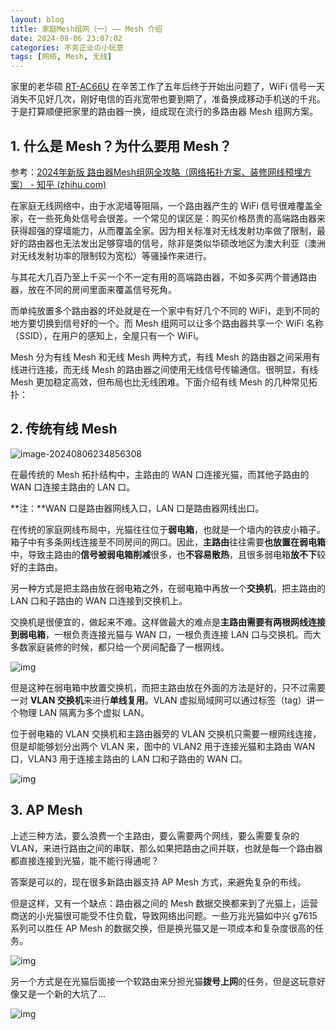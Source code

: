 ```yaml
---
layout: blog
title: 家庭Mesh组网（一）—— Mesh 介绍
date: 2024-08-06 23:07:02
categories: 不务正业の小玩意
tags: [网络, Mesh, 无线]
---
```


家里的老华硕 [RT-AC66U](https://www.asus.com.cn/networking-iot-servers/wifi-routers/asus-wifi-routers/rt-ac66u-b1/) 在辛苦工作了五年后终于开始出问题了，WiFi 信号一天消失不见好几次，刚好电信的百兆宽带也要到期了，准备换成移动手机送的千兆。于是打算顺便把家里的路由器一换，组成现在流行的多路由器 Mesh 组网方案。

## 1. 什么是 Mesh？为什么要用 Mesh？

参考：[2024年新版 路由器Mesh组网全攻略（网络拓扑方案、装修网线预埋方案） - 知乎 (zhihu.com)](https://zhuanlan.zhihu.com/p/343117525)

在家庭无线网络中，由于水泥墙等阻隔，一个路由器产生的 WiFi 信号很难覆盖全家，在一些死角处信号会很差。一个常见的误区是：购买价格昂贵的高端路由器来获得超强的穿墙能力，从而覆盖全家。因为相关标准对无线发射功率做了限制，最好的路由器也无法发出足够穿墙的信号，除非是类似华硕改地区为澳大利亚（澳洲对无线发射功率的限制较为宽松）等骚操作来进行。

与其花大几百乃至上千买一个不一定有用的高端路由器，不如多买两个普通路由器，放在不同的房间里面来覆盖信号死角。

而单纯放置多个路由器的坏处就是在一个家中有好几个不同的 WiFi，走到不同的地方要切换到信号好的一个。而 Mesh 组网可以让多个路由器共享一个 WiFi 名称（SSID），在用户的感知上，全屋只有一个 WiFi。

Mesh 分为有线 Mesh 和无线 Mesh 两种方式，有线 Mesh 的路由器之间采用有线进行连接，而无线 Mesh 的路由器之间使用无线信号传输通信。很明显，有线 Mesh 更加稳定高效，但布局也比无线困难。下面介绍有线 Mesh 的几种常见拓扑：

## 2. 传统有线 Mesh

![image-20240806234856308](/images/Home-Mesh-1/image-20240806234856308.png)

在最传统的 Mesh 拓扑结构中，主路由的 WAN 口连接光猫，而其他子路由的 WAN 口连接主路由的 LAN 口。

**注：**WAN 口是路由器网线入口，LAN 口是路由器网线出口。

在传统的家庭网线布局中，光猫往往位于**弱电箱**，也就是一个墙内的铁皮小箱子。箱子中有多条网线连接至不同房间的网口。因此，**主路由**往往需要**也放置在弱电箱**中，导致主路由的**信号被弱电箱削减**很多，也**不容易散热**，且很多弱电箱**放不下**较好的主路由。

另一种方式是把主路由放在弱电箱之外，在弱电箱中再放一个**交换机**，把主路由的 LAN 口和子路由的 WAN 口连接到交换机上。

交换机是很便宜的，做起来不难。这样做最大的难点是**主路由需要有两根网线连接到弱电箱**，一根负责连接光猫与 WAN 口，一根负责连接 LAN 口与交换机。而大多数家庭装修的时候，都只给一个房间配备了一根网线。

![img](/images/Home-Mesh-1/v2-f29c72cec154b87a4af078255ea82333_r.jpg)

但是这种在弱电箱中放置交换机，而把主路由放在外面的方法是好的，只不过需要一对 **VLAN 交换机**来进行**单线复用**。VLAN 虚拟局域网可以通过标签（tag）讲一个物理 LAN 隔离为多个虚拟 LAN。

位于弱电箱的 VLAN 交换机和主路由器旁的 VLAN 交换机只需要一根网线连接，但是却能够划分出两个 VLAN 来，图中的 VLAN2 用于连接光猫和主路由 WAN 口，VLAN3 用于连接主路由的 LAN 口和子路由的 WAN 口。

![img](/images/Home-Mesh-1/v2-02d1ba50ba96059fe345de8790661f25_r.jpg)

## 3. AP Mesh

上述三种方法，要么浪费一个主路由，要么需要两个网线，要么需要复杂的 VLAN，来进行路由之间的串联，那么如果把路由之间并联，也就是每一个路由器都直接连接到光猫，能不能行得通呢？

答案是可以的，现在很多新路由器支持 AP Mesh 方式，来避免复杂的布线。

但是这样，又有一个缺点：路由器之间的 Mesh 数据交换都来到了光猫上，运营商送的小光猫很可能受不住负载，导致网络出问题。一些万兆光猫如中兴 g7615 系列可以胜任 AP Mesh 的数据交换，但是换光猫又是一项成本和复杂度很高的任务。

![img](/images/Home-Mesh-1/v2-18116bfe8d841f4dd76702b5bb04553b_r.jpg)

另一个方式是在光猫后面接一个软路由来分担光猫**拨号上网**的任务，但是这玩意好像又是一个新的大坑了...

![img](/images/Home-Mesh-1/v2-b8618e750faf6b8d3482274e22cd9d44_720w.webp)
